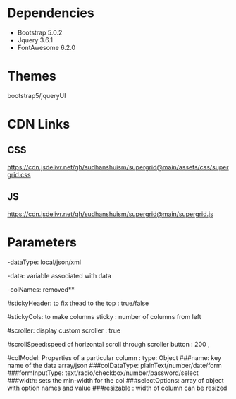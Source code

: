 # Dependencies
- Bootstrap 5.0.2
- Jquery 3.6.1
- FontAwesome 6.2.0

# Themes
bootstrap5/jqueryUI

# CDN Links
## CSS
https://cdn.jsdelivr.net/gh/sudhanshuism/supergrid@main/assets/css/supergrid.css

## JS
https://cdn.jsdelivr.net/gh/sudhanshuism/supergrid@main/supergrid.js

# Parameters
-dataType: local/json/xml

-data: variable associated with data

-colNames: removed**

#stickyHeader: to fix thead to the top : true/false

#stickyCols: to make columns sticky : number of columns from left

#scroller: display custom scroller : true

#scrollSpeed:speed of horizontal scroll through scroller button : 200 ,


#colModel: Properties of a particular column : type: Object
###name: key name of the data array/json
###colDataType: plainText/number/date/form
###formInputType: text/radio/checkbox/number/password/select
###width: sets the min-width for the col
###selectOptions: array of object with option names and value
###resizable : width of column can be resized

